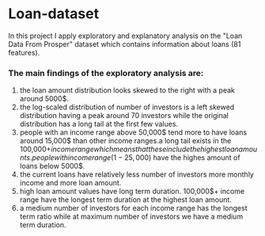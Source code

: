 # Loan-dataset

In this project I apply exploratory and explanatory analysis on the "Loan Data From Prosper" dataset which contains information about loans (81 features).


### The main findings of the exploratory analysis are:
1. the loan amount distribution looks skewed to the right with a peak around 5000$.
2. the log-scaled distribution of number of investors is a left skewed distribution 
having a peak around 70 investors while the original distribution has a long tail at 
the first few values.
3. people with an income range above 50,000$ tend more to have loans around 15,000$ 
than other income ranges.a long tail exists in the 100,000$+ income range which means 
that these include the highest loan amounts .people with income range (1-25,000$) 
have the highes amount of loans below 5000$.
4. the current loans have relatively less number of investors more monthly income 
and more loan amount.
5. high loan amount values have long term duration. 100,000$+ income range have the 
longest term duration at the highest loan amount.
6. a medium number of investors for each income range has the longest term ratio
 while at maximum number of investors we have a medium term duration.
